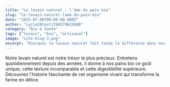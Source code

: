 ```yaml
---
title: "Le levain naturel : l'âme du pain bio"
slug: "le-levain-naturel-lame-du-pain-bio"
date: "2025-07-08T00:00:00.000Z"
author: "cycle26test1760379623688"
category: "Bio & Santé"
tags: ["levain", "bio", "artisanal"]
image: "site-blog-3.png"
excerpt: "Pourquoi le levain naturel fait toute la différence dans nos pains bio et comment nous le préparons chaque jour."
---
```

Notre levain naturel est notre trésor le plus précieux. Entretenu quotidiennement depuis des années, il donne à nos pains bio ce goût unique, cette texture incomparable et cette digestibilité supérieure. Découvrez l'histoire fascinante de cet organisme vivant qui transforme la farine en délice.
